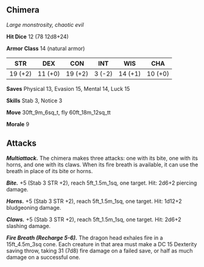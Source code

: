 ## Chimera

*Large monstrosity, chaotic evil*

**Hit Dice** 12 (78 12d8+24)

**Armor Class** 14 (natural armor)

| STR     | DEX     | CON     | INT     | WIS     | CHA     |
|---------|---------|---------|---------|---------|---------|
| 19 (+2) | 11 (+0) | 19 (+2) |  3 (-2) | 14 (+1) | 10 (+0) |

**Saves** Physical 13, Evasion 15, Mental 14, Luck 15

**Skills** Stab 3, Notice 3

**Move** 30ft\_9m\_6sq\_t, fly 60ft\_18m\_12sq\_tt

**Morale** 9

## Attacks

***Multiattack.*** The chimera makes three attacks: one with its bite, one with its horns, and one with its claws. When its fire breath is available, it can use the breath in place of its bite or horns.

***Bite.*** +5 (Stab 3 STR +2), reach 5ft\_1.5m\_1sq, one target. Hit: 2d6+2 piercing damage.

***Horns.*** +5 (Stab 3 STR +2), reach 5ft\_1.5m\_1sq, one target. Hit: 1d12+2 bludgeoning damage.

***Claws.*** +5 (Stab 3 STR +2), reach 5ft\_1.5m\_1sq, one target. Hit: 2d6+2 slashing damage.

***Fire Breath (Recharge 5-6).*** The dragon head exhales fire in a 15ft\_4.5m\_3sq cone. Each creature in that area must make a DC 15 Dexterity saving throw, taking 31 (7d8) fire damage on a failed save, or half as much damage on a successful one.

